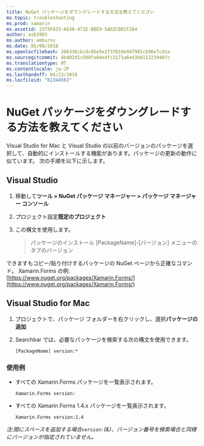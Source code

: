 ```yaml
---
title: NuGet パッケージをダウングレードする方法を教えてください
ms.topic: troubleshooting
ms.prod: xamarin
ms.assetid: 2375F833-A630-471E-B8E9-5AD2CB81F264
author: asb3993
ms.author: amburns
ms.date: 05/08/2018
ms.openlocfilehash: 206336cbcdc85e5e2f3f010e947981cb96e7cd1a
ms.sourcegitcommit: 4b402d1c508fa84e4fc3171a6e43b811323948fc
ms.translationtype: MT
ms.contentlocale: ja-JP
ms.lasthandoff: 04/23/2019
ms.locfileid: "61344563"
---
```

# <a name="how-do-i-downgrade-a-nuget-package"></a>NuGet パッケージをダウングレードする方法を教えてください

Visual Studio for Mac と Visual Studio の以前のバージョンのパッケージを選択して、自動的にインストールする機能があります。パッケージの更新の動作に似ています。 次の手順を以下に示します。

## <a name="visual-studio"></a>Visual Studio

1. 移動して**ツール > NuGet パッケージ マネージャー > パッケージ マネージャー コンソール**
2. プロジェクト設定**既定のプロジェクト**
3. この構文を使用します。

    > パッケージのインストール [PackageName]-[バージョン] メニューのタブのバージョン

できますもコピー/貼り付けするパッケージの NuGet ページから正確なコマンド。 Xamarin.Forms の例: [https://www.nuget.org/packages/Xamarin.Forms/](https://www.nuget.org/packages/Xamarin.Forms/)

## <a name="visual-studio-for-mac"></a>Visual Studio for Mac

1. プロジェクトで、パッケージ フォルダーを右クリックし、選択**パッケージの追加**
2. Searchbar では、必要なパッケージを検索する次の構文を使用できます。

    `[PackageName] version:*`

### <a name="examples"></a>使用例 
- すべての Xamarin.Forms パッケージを一覧表示されます。 

    `Xamarin.Forms version:`

- すべての Xamarin.Forms 1.4.x パッケージを一覧表示されます。 

    `Xamarin.Forms version:1.4`

*注:間にスペースを追加する場合`version:`(&)、バージョン番号を検索場合と同様にバージョンが指定されていません。*
